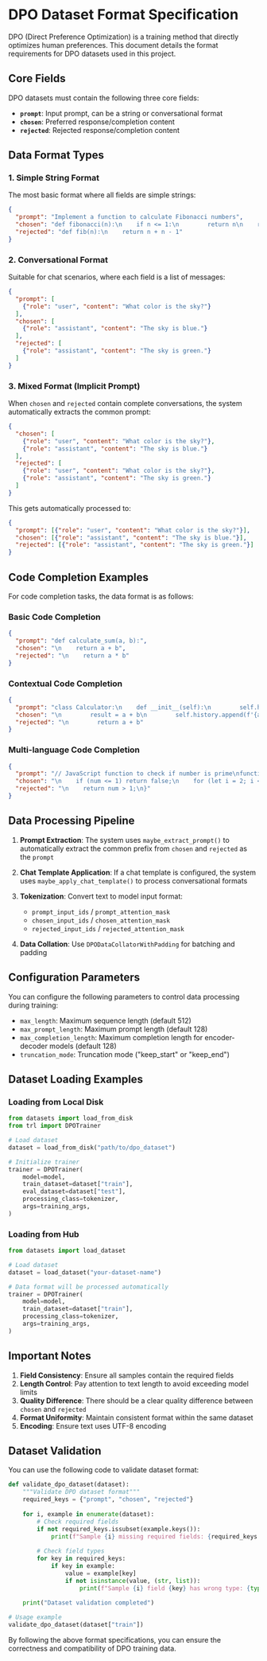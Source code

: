 # DPO Dataset Format Specification

DPO (Direct Preference Optimization) is a training method that directly optimizes human preferences. This document details the format requirements for DPO datasets used in this project.

## Core Fields

DPO datasets must contain the following three core fields:

- **`prompt`**: Input prompt, can be a string or conversational format
- **`chosen`**: Preferred response/completion content  
- **`rejected`**: Rejected response/completion content

## Data Format Types

### 1. Simple String Format

The most basic format where all fields are simple strings:

```json
{
  "prompt": "Implement a function to calculate Fibonacci numbers",
  "chosen": "def fibonacci(n):\n    if n <= 1:\n        return n\n    return fibonacci(n-1) + fibonacci(n-2)",
  "rejected": "def fib(n):\n    return n + n - 1"
}
```

### 2. Conversational Format

Suitable for chat scenarios, where each field is a list of messages:

```json
{
  "prompt": [
    {"role": "user", "content": "What color is the sky?"}
  ],
  "chosen": [
    {"role": "assistant", "content": "The sky is blue."}
  ],
  "rejected": [
    {"role": "assistant", "content": "The sky is green."}
  ]
}
```

### 3. Mixed Format (Implicit Prompt)

When `chosen` and `rejected` contain complete conversations, the system automatically extracts the common prompt:

```json
{
  "chosen": [
    {"role": "user", "content": "What color is the sky?"},
    {"role": "assistant", "content": "The sky is blue."}
  ],
  "rejected": [
    {"role": "user", "content": "What color is the sky?"},
    {"role": "assistant", "content": "The sky is green."}
  ]
}
```

This gets automatically processed to:
```json
{
  "prompt": [{"role": "user", "content": "What color is the sky?"}],
  "chosen": [{"role": "assistant", "content": "The sky is blue."}],
  "rejected": [{"role": "assistant", "content": "The sky is green."}]
}
```

## Code Completion Examples

For code completion tasks, the data format is as follows:

### Basic Code Completion

```json
{
  "prompt": "def calculate_sum(a, b):",
  "chosen": "\n    return a + b",
  "rejected": "\n    return a * b"
}
```

### Contextual Code Completion

```json
{
  "prompt": "class Calculator:\n    def __init__(self):\n        self.history = []\n    \n    def add(self, a, b):",
  "chosen": "\n        result = a + b\n        self.history.append(f'{a} + {b} = {result}')\n        return result",
  "rejected": "\n        return a + b"
}
```

### Multi-language Code Completion

```json
{
  "prompt": "// JavaScript function to check if number is prime\nfunction isPrime(num) {",
  "chosen": "\n    if (num <= 1) return false;\n    for (let i = 2; i <= Math.sqrt(num); i++) {\n        if (num % i === 0) return false;\n    }\n    return true;\n}",
  "rejected": "\n    return num > 1;\n}"
}
```

## Data Processing Pipeline

1. **Prompt Extraction**: The system uses `maybe_extract_prompt()` to automatically extract the common prefix from `chosen` and `rejected` as the `prompt`

2. **Chat Template Application**: If a chat template is configured, the system uses `maybe_apply_chat_template()` to process conversational formats

3. **Tokenization**: Convert text to model input format:
   - `prompt_input_ids` / `prompt_attention_mask`
   - `chosen_input_ids` / `chosen_attention_mask`  
   - `rejected_input_ids` / `rejected_attention_mask`

4. **Data Collation**: Use `DPODataCollatorWithPadding` for batching and padding

## Configuration Parameters

You can configure the following parameters to control data processing during training:

- `max_length`: Maximum sequence length (default 512)
- `max_prompt_length`: Maximum prompt length (default 128)
- `max_completion_length`: Maximum completion length for encoder-decoder models (default 128)
- `truncation_mode`: Truncation mode ("keep_start" or "keep_end")

## Dataset Loading Examples

### Loading from Local Disk

```python
from datasets import load_from_disk
from trl import DPOTrainer

# Load dataset
dataset = load_from_disk("path/to/dpo_dataset")

# Initialize trainer
trainer = DPOTrainer(
    model=model,
    train_dataset=dataset["train"],
    eval_dataset=dataset["test"],
    processing_class=tokenizer,
    args=training_args,
)
```

### Loading from Hub

```python
from datasets import load_dataset

# Load dataset
dataset = load_dataset("your-dataset-name")

# Data format will be processed automatically
trainer = DPOTrainer(
    model=model,
    train_dataset=dataset["train"],
    processing_class=tokenizer,
    args=training_args,
)
```

## Important Notes

1. **Field Consistency**: Ensure all samples contain the required fields
2. **Length Control**: Pay attention to text length to avoid exceeding model limits
3. **Quality Difference**: There should be a clear quality difference between `chosen` and `rejected`
4. **Format Uniformity**: Maintain consistent format within the same dataset
5. **Encoding**: Ensure text uses UTF-8 encoding

## Dataset Validation

You can use the following code to validate dataset format:

```python
def validate_dpo_dataset(dataset):
    """Validate DPO dataset format"""
    required_keys = {"prompt", "chosen", "rejected"}
    
    for i, example in enumerate(dataset):
        # Check required fields
        if not required_keys.issubset(example.keys()):
            print(f"Sample {i} missing required fields: {required_keys - set(example.keys())}")
            
        # Check field types
        for key in required_keys:
            if key in example:
                value = example[key]
                if not isinstance(value, (str, list)):
                    print(f"Sample {i} field {key} has wrong type: {type(value)}")
                    
    print("Dataset validation completed")

# Usage example
validate_dpo_dataset(dataset["train"])
```

By following the above format specifications, you can ensure the correctness and compatibility of DPO training data.